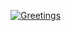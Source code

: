 <!-- ### Hi there 👋 -->

<!--
**venusaim23/venusaim23** is a ✨ _special_ ✨ repository because its `README.md` (this file) appears on your GitHub profile.

Here are some ideas to get you started:

- 🔭 I’m currently working on ...
- 🌱 I’m currently learning ...
- 👯 I’m looking to collaborate on ...
- 🤔 I’m looking for help with ...
- 💬 Ask me about ...
- 📫 How to reach me: ...
- 😄 Pronouns: ...
- ⚡ Fun fact: ...
-->

[![Greetings](https://readme-typing-svg.herokuapp.com/?lines=👋+Hi+there!;I'm+Venu+Sai.;Welcome+to+my+github+profile!&center=true&vCenter=true&size=50&width=900&height=100)](https://git.io/typing-svg)
